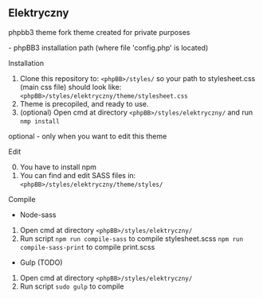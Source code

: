 ## Elektryczny

phpbb3 theme fork
theme created for private purposes

<phpBB> - phpBB3 installation path (where file 'config.php' is located)

Installation

1. Clone this repository to:
	`<phpBB>/styles/`
	so your path to stylesheet.css (main css file) should look like:
	`<phpBB>/styles/elektryczny/theme/stylesheet.css`
2. Theme is precopiled, and ready to use.
3. (optional) Open cmd at directory
	`<phpBB>/styles/elektryczny/` 
	and run
	`nmp install`
	
optional - only when you want to edit this theme

Edit

0. You have to install npm
1. You can find and edit SASS files in:
	`<phpBB>/styles/elektryczny/theme/styles/`
	
Compile

- Node-sass

1. Open cmd at directory
	`<phpBB>/styles/elektryczny/`
2. Run script 
	`npm run compile-sass` to compile stylesheet.scss
	`npm run compile-sass-print` to compile print.scss

- Gulp (TODO)
1. Open cmd at directory 
	`<phpBB>/styles/elektryczny/`
2. Run script 
	`sudo gulp` to compile
